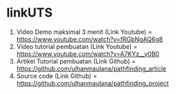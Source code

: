 # linkUTS

1. Video Demo maksimal 3 menit (Link Youtube) = https://www.youtube.com/watch?v=fRGbNgAQ6g8
2. Video tutorial pembuatan (Link Youtube) = https://www.youtube.com/watch?v=A7KYz__y0B0
3. Artikel Tutorial pembuatan (Link Github) = https://github.com/ulhanmaulana/pathfinding_article
4. Source code (Link Github) = https://github.com/ulhanmaulana/pathfinding_project

